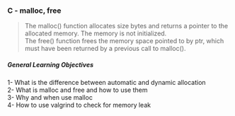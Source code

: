 ### C - malloc, free  
> The malloc() function allocates size bytes and returns a pointer to the allocated
memory. The memory is not initialized.  
> The free() function frees the memory space pointed to by ptr, which must have
been returned by a previous call to malloc().  

##### General Learning Objectives  
1- What is the difference between automatic and dynamic allocation  
2- What is malloc and free and how to use them  
3- Why and when use malloc  
4- How to use valgrind to check for memory leak  
